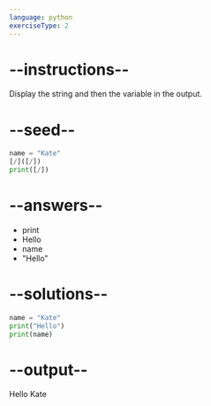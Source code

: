 ```yaml
---
language: python
exerciseType: 2
---
```


# --instructions--

Display the string and then the variable in the output.

# --seed--

```python
name = "Kate"
[/]([/])
print([/])
```

# --answers--

- print
- Hello
- name
- "Hello"

# --solutions--

```python
name = "Kate"
print("Hello")
print(name)
```

# --output--

Hello
Kate
